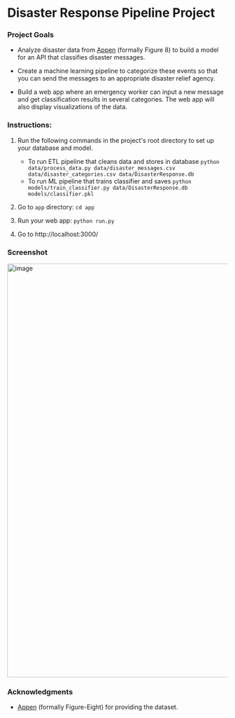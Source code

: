 # Disaster Response Pipeline Project

### Project Goals

- Analyze disaster data from [Appen](appen.com) (formally Figure 8) to build a model for an API that classifies disaster messages.

 - Create a machine learning pipeline to categorize these events so that you can send the messages to an appropriate disaster relief agency.

- Build a web app where an emergency worker can input a new message and get classification results in several categories. The web app will also display visualizations of the data.

### Instructions:
1. Run the following commands in the project's root directory to set up your database and model.

    - To run ETL pipeline that cleans data and stores in database
        `python data/process_data.py data/disaster_messages.csv data/disaster_categories.csv data/DisasterResponse.db`
    - To run ML pipeline that trains classifier and saves
        `python models/train_classifier.py data/DisasterResponse.db models/classifier.pkl`

2. Go to `app` directory: `cd app`

3. Run your web app: `python run.py`

4. Go to http://localhost:3000/

### Screenshot
<img width="945" alt="image" src="https://github.com/senorpinatta/DisasterReponseTimeline/assets/8880195/24363bb0-734f-4d33-b626-ffebc2709366">

### Acknowledgments
* [Appen](appen.com) (formally Figure-Eight) for providing the dataset.
